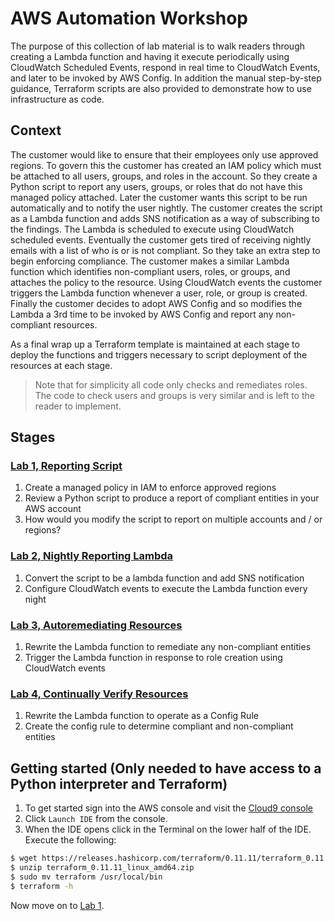 # AWS Automation Workshop

The purpose of this collection of lab material is to walk readers through creating a Lambda function and having it execute periodically using CloudWatch Scheduled Events, respond in real time to CloudWatch Events, and later to be invoked by AWS Config.  In addition the manual step-by-step guidance, Terraform scripts are also provided to demonstrate how to use infrastructure as code.

## Context
The customer would like to ensure that their employees only use approved regions.  To govern this the customer has created an IAM policy which must be attached to all users, groups, and roles in the account.  So they create a Python script to report any users, groups, or roles that do not have this managed policy attached.  Later the customer wants this script to be run automatically and to notify the user nightly.  The customer creates the script as a Lambda function and adds SNS notification as a way of subscribing to the findings.  The Lambda is scheduled to execute using CloudWatch scheduled events.  Eventually the customer gets tired of receiving nightly emails with a list of who is or is not compliant.  So they take an extra step to begin enforcing compliance.  The customer makes a similar Lambda function which identifies non-compliant users, roles, or groups, and attaches the policy to the resource.  Using CloudWatch events the customer triggers the Lambda function whenever a user, role, or group is created.  Finally the customer decides to adopt AWS Config and so modifies the Lambda a 3rd time to be invoked by AWS Config and report any non-compliant resources.

As a final wrap up a Terraform template is maintained at each stage to deploy the functions and triggers necessary to script deployment of the resources at each stage.

> Note that for simplicity all code only checks and remediates roles.  The code to check users and groups is very similar and is left to the reader to implement.

## Stages

### [Lab 1, Reporting Script](lab1_report_script)
1. Create a managed policy in IAM to enforce approved regions
1. Review a Python script to produce a report of compliant entities in your AWS account
1. How would you modify the script to report on multiple accounts and / or regions?

### [Lab 2, Nightly Reporting Lambda](lab2_report_lambda)
1. Convert the script to be a lambda function and add SNS notification
1. Configure CloudWatch events to execute the Lambda function every night

### [Lab 3, Autoremediating Resources](lab3_compliance_enforcement)
1. Rewrite the Lambda function to remediate any non-compliant entities
1. Trigger the Lambda function in response to role creation using CloudWatch events

### [Lab 4, Continually Verify Resources](lab4_compliance_report)
1. Rewrite the Lambda function to operate as a Config Rule
1. Create the config rule to determine compliant and non-compliant entities

## Getting started (Only needed to have access to a Python interpreter and Terraform)
1. To get started sign into the AWS console and visit the [Cloud9 console](https://eu-west-1.console.aws.amazon.com/cloud9/home?region=eu-west-1#)
1. Click `Launch IDE` from the console.
1. When the IDE opens click in the Terminal on the lower half of the IDE.  Execute the following:
```bash
$ wget https://releases.hashicorp.com/terraform/0.11.11/terraform_0.11.11_linux_amd64.zip
$ unzip terraform_0.11.11_linux_amd64.zip 
$ sudo mv terraform /usr/local/bin
$ terraform -h
```

Now move on to [Lab 1](lab1_report_script).
